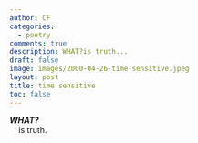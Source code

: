 ```yaml
---
author: CF
categories:
  - poetry
comments: true
description: WHAT?is truth...
draft: false
image: images/2000-04-26-time-sensitive.jpeg
layout: post
title: time sensitive
toc: false
---
```

    
**_WHAT?_**    
    is truth.    

